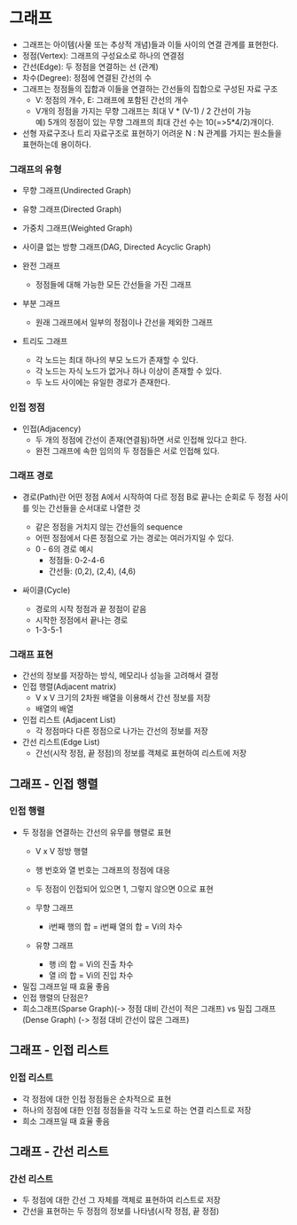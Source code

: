 # 그래프
- 그래프는 아이템(사물 또는 추상적 개념)들과 이들 사이의 연결 관계를 표현한다.
- 정점(Vertex): 그래프의 구성요소로 하나의 연결점
- 간선(Edge): 두 정점을 연결하는 선 (관계)
- 차수(Degree): 정점에 연결된 간선의 수
- 그래프는 정점들의 집합과 이들을 연결하는 간선들의 집합으로 구성된 자료 구조
    - V: 정점의 개수, E: 그래프에 포함된 간선의 개수
    - V개의 정점을 가지는 무향 그래프는 최대 V * (V-1) / 2 간선이 가능  
        예) 5개의 정점이 있는 무향 그래프의 최대 간선 수는 10(=>5*4/2)개이다.
- 선형 자료구조나 트리 자료구조로 표현하기 어려운 N : N 관계를 가지는 원소들을 표현하는데 용이하다.

### 그래프의 유형
- 무향 그래프(Undirected Graph)
- 유향 그래프(Directed Graph)
- 가중치 그래프(Weighted Graph)
- 사이클 없는 방향 그래프(DAG, Directed Acyclic Graph)

- 완전 그래프
    - 정점들에 대해 가능한 모든 간선들을 가진 그래프
- 부분 그래프
    - 원래 그래프에서 일부의 정점이나 간선을 제외한 그래프
- 트리도 그래프
    - 각 노드는 최대 하나의 부모 노드가 존재할 수 있다.
    - 각 노드는 자식 노드가 없거나 하나 이상이 존재할 수 있다.
    - 두 노드 사이에는 유일한 경로가 존재한다.

### 인접 정점
- 인접(Adjacency)
    - 두 개의 정점에 간선이 존재(연결됨)하면 서로 인접해 있다고 한다.
    - 완전 그래프에 속한 임의의 두 정점들은 서로 인접해 있다.

### 그래프 경로
- 경로(Path)란 어떤 정점 A에서 시작하여 다르 정점 B로 끝나는 순회로 두 정점 사이를 잇는 간선들을 순서대로 나열한 것
    - 같은 정점을 거치지 않는 간선들의 sequence
    - 어떤 정점에서 다른 정점으로 가는 경로는 여러가지일 수 있다.
    - 0 - 6의 경로 예시
        - 정점들: 0-2-4-6
        - 간선들: (0,2), (2,4), (4,6)

- 싸이클(Cycle)
    - 경로의 시작 정점과 끝 정점이 같음
    - 시작한 정점에서 끝나는 경로
    - 1-3-5-1

### 그래프 표현
- 간선의 정보를 저장하는 방식, 메모리나 성능을 고려해서 결정
- 인접 행렬(Adjacent matrix)
    - V x V 크기의 2차원 배열을 이용해서 간선 정보를 저장
    - 배열의 배열
- 인접 리스트 (Adjacent List)
    - 각 정점마다 다른 정점으로 나가는 간선의 정보를 저장
- 간선 리스트(Edge List)
    - 간선(시작 정점, 끝 정점)의 정보를 객체로 표현하여 리스트에 저장

## 그래프 - 인접 행렬
### 인접 행렬
- 두 정점을 연결하는 간선의 유무를 행렬로 표현
    - V x V 정방 행렬
    - 행 번호와 열 번호는 그래프의 정점에 대응
    - 두 정점이 인접되어 있으면 1, 그렇지 않으면 0으로 표현

    - 무향 그래프
        - i번째 행의 합 = i번째 열의 합 = Vi의 차수

    - 유향 그래프
        - 행 i의 합 = Vi의 진출 차수
        - 열 i의 합 = Vi의 진입 차수
- 밀집 그래프일 때 효율 좋음
- 인접 행렬의 단점은?
- 희소그래프(Sparse Graph)(-> 정점 대비 간선이 적은 그래프) vs 밀집 그래프(Dense Graph) (-> 정점 대비 간선이 많은 그래프)

## 그래프 - 인접 리스트
### 인접 리스트
- 각 정점에 대한 인접 정점들은 순차적으로 표현
- 하나의 정점에 대한 인점 정점들을 각각 노드로 하는 연결 리스트로 저장
- 희소 그래프일 때 효율 좋음

## 그래프 - 간선 리스트
### 간선 리스트
- 두 정점에 대한 간선 그 자체를 객체로 표현하여 리스트로 저장
- 간선을 표현하는 두 정점의 정보를 나타냄(시작 정점, 끝 정점)